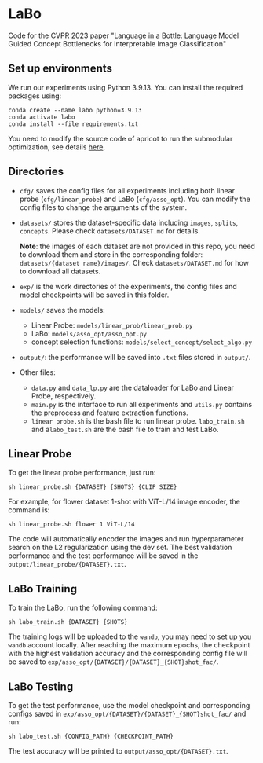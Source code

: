 # LaBo
Code for the CVPR 2023 paper "Language in a Bottle: Language Model Guided Concept Bottlenecks for Interpretable Image Classification"

## Set up environments
We run our experiments using Python 3.9.13. You can install the required packages using:

```
conda create --name labo python=3.9.13
conda activate labo
conda install --file requirements.txt
```
You need to modify the source code of apricot to run the submodular optimization, see details [here](https://github.com/YueYANG1996/LaBo/issues/1).

## Directories
* `cfg/` saves the config files for all experiments including both linear probe (`cfg/linear_probe`) and LaBo (`cfg/asso_opt`). You can modify the config files to change the arguments of the system.
* `datasets/` stores the dataset-specific data including `images`, `splits`, `concepts`. Please check `datasets/DATASET.md` for details. 

	**Note**: the images of each dataset are not provided in this repo, you need to download them and 	store in the corresponding folder: `datasets/{dataset name}/images/`. Check `datasets/DATASET.md` for how to download all datasets.
	
* `exp/` is the work directories of the experiments, the config files and model checkpoints will be saved in this folder.
* `models/` saves the models:
	* Linear Probe: `models/linear_prob/linear_prob.py`
	* LaBo: `models/asso_opt/asso_opt.py`
	* concept selection functions: `models/select_concept/select_algo.py`
* `output/`: the performance will be saved into `.txt` files stored in `output/`.
* Other files: 
	* `data.py` and `data_lp.py` are the dataloader for LaBo and Linear Probe, respectively.
	* `main.py` is the interface to run all experiments and `utils.py` contains the preprocess and feature extraction functions.
	* `linear probe.sh` is the bash file to run linear probe. `labo_train.sh` and a`labo_test.sh` are the bash file to train and test LaBo.

## Linear Probe
To get the linear probe performance, just run:

```
sh linear_probe.sh {DATASET} {SHOTS} {CLIP SIZE}
```
For example, for flower dataset 1-shot with ViT-L/14 image encoder, the command is:

```
sh linear_probe.sh flower 1 ViT-L/14
```

The code will automatically encoder the images and run hyperparameter search on the L2 regularization using the dev set. The best validation performance and the test performance will be saved in the `output/linear_probe/{DATASET}.txt`.

## LaBo Training
To train the LaBo, run the following command:

```
sh labo_train.sh {DATASET} {SHOTS}
```
The training logs will be uploaded to the `wandb`, you may need to set up you `wandb` account locally. After reaching the maximum epochs, the checkpoint with the highest validation accuracy and the corresponding config file will be saved to `exp/asso_opt/{DATASET}/{DATASET}_{SHOT}shot_fac/`.

## LaBo Testing
To get the test performance, use the model checkpoint and corresponding configs saved in `exp/asso_opt/{DATASET}/{DATASET}_{SHOT}shot_fac/` and run:

```
sh labo_test.sh {CONFIG_PATH} {CHECKPOINT_PATH}
```
The test accuracy will be printed to `output/asso_opt/{DATASET}.txt`.
